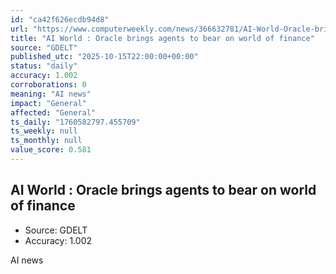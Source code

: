 ```yaml
---
id: "ca42f626ecdb94d8"
url: "https://www.computerweekly.com/news/366632781/AI-World-Oracle-brings-agents-to-bear-on-world-of-finance"
title: "AI World : Oracle brings agents to bear on world of finance"
source: "GDELT"
published_utc: "2025-10-15T22:00:00+00:00"
status: "daily"
accuracy: 1.002
corroborations: 0
meaning: "AI news"
impact: "General"
affected: "General"
ts_daily: "1760582797.455709"
ts_weekly: null
ts_monthly: null
value_score: 0.581
---
```

## AI World : Oracle brings agents to bear on world of finance

- Source: GDELT
- Accuracy: 1.002

AI news
